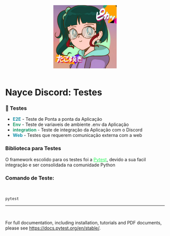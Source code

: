 <div align="center">
    <img src="../assets/Avatar Nayce enchanted.png" width="200">
</div>

<br>

# Nayce Discord: Testes

### 🧪 Testes

* <b style="color: #1D91A6;">E2E</b> - Teste de Ponta a ponta da Aplicação
* <b style="color: #1F9F6A;">Env</b> - Teste de variaveis de ambiente .env da Aplicação
* <b style="color: #1A9A6A;">integration</b> - Teste de integração da Aplicação com o Discord
* <b style="color: #1191AA;">Web</b> - Testes que requerem comunicação externa com a web

### Biblioteca para Testes

O framework escolido para os testes foi a <a style="color:#29f559; cursor:pointer;" href="https://pypi.org/project/pytest/">Pytest</a>, devido a sua facil integração e ser consolidada na comunidade Python

### Comando de Teste:
<br>

    pytest

<hr>
<br>

For full documentation, including installation, tutorials and PDF documents, please see https://docs.pytest.org/en/stable/.